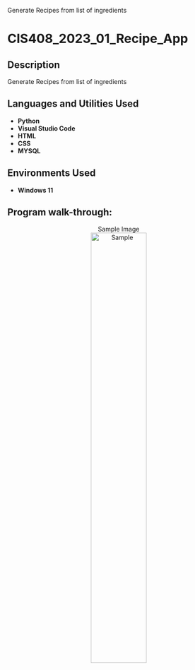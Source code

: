 Generate Recipes from list of ingredients
<h1>CIS408_2023_01_Recipe_App</h1>


<h2>Description</h2>
Generate Recipes from list of ingredients
<br />


<h2>Languages and Utilities Used</h2>

- <b>Python</b> 
- <b>Visual Studio Code</b>
- <b>HTML</b>
- <b>CSS</b>
- <b>MYSQL</b>

<h2>Environments Used </h2>

- <b>Windows 11</b>

<h2>Program walk-through:</h2>

<p align="center">
Sample Image <br/>
<img src="https://media.istockphoto.com/id/491520707/photo/sample-red-grunge-round-stamp-on-white-background.jpg?s=612x612&w=0&k=20&c=FW80kR5ilPkiJtXZEauGTghNBOgQviVPxAbhLWwnKZk=" height="50%" width="50%" alt="Sample"/>
<br />
<br />


<!--
 ```diff
- text in red
+ text in green
! text in orange
# text in gray
@@ text in purple (and bold)@@
```
--!>
